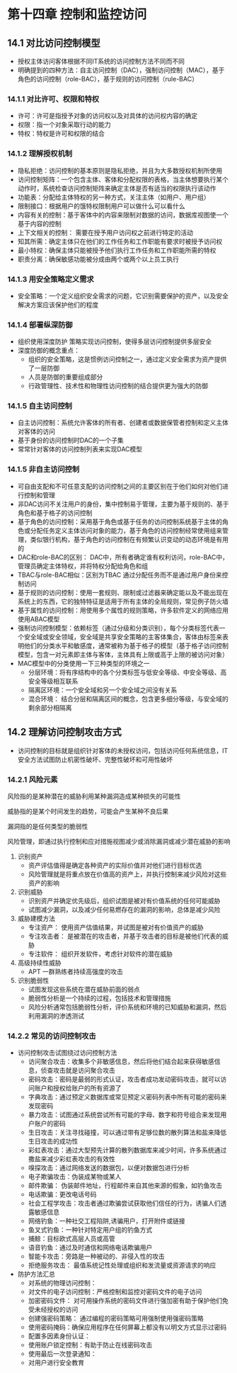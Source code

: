 # 第十四章  控制和监控访问

## 14.1 对比访问控制模型
* 授权主体访问客体根据不同IT系统的访问控制方法不同而不同
* 明确提到的四种方法：自主访问控制（DAC），强制访问控制（MAC），基于角色的访问控制（role-BAC），基于规则的访问控制（rule-BAC）

### 14.1.1 对比许可、权限和特权
* 许可：许可是指授予对象的访问权以及对具体的访问权内容的确定
* 权限：指一个对象采取行动的能力
* 特权：特权是许可和权限的结合

### 14.1.2 理解授权机制
* 隐私拒绝：访问控制的基本原则是隐私拒绝，并且为大多数授权机制所使用
* 访问控制矩阵：一个包含主体、客体和分配权限的表格，当主体想要执行某个动作时，系统检查访问控制矩阵来确定主体是否有适当的权限执行该动作
* 功能表：分配给主体特权的另一种方式，关注主体（如用户、用户组）
* 限制接口：根据用户的饿特权限制用户可以做什么可以看什么
* 内容有关的控制：基于客体中的内容来限制对数据的访问，数据库视图使一个基于内容的控制
* 上下文相关的控制： 需要在授予用户访问权之前进行特定的活动
* 知其所需：确定主体只在他们的工作任务和工作职能有要求时被授予访问权
* 最小特权：确保主体只能被授予他们执行工作任务和工作职能所需的特权
* 职责分离：确保敏感功能被分成由两个或两个以上员工执行

### 14.1.3 用安全策略定义需求
* 安全策略：一个定义组织安全需求的问题，它识别需要保护的资产，以及安全解决方案应该保护他们的程度

### 14.1.4 部署纵深防御
* 组织使用深度防护 策略实现访问控制，使得多层访问控制提供多层安全
* 深度防御的概念重点： 
    * 组织的安全策略，这是惯例访问控制之一，通过定义安全需求为资产提供了一层防御
    * 人员是防御的重要组成部分
    * 行政管理性、技术性和物理性访问控制的结合提供更为强大的防御

### 14.1.5 自主访问控制
* 自主访问控制：系统允许客体的所有者、创建者或数据保管者控制和定义主体对客体的访问
* 基于身份的访问控制时DAC的一个子集
* 常常针对客体的访问控制列表来实现DAC模型

### 14.1.5 非自主访问控制
* 可自由支配和不可任意支配的访问控制之间的主要区别在于他们如何对他们进行控制和管理
* 非DAC访问不关注用户的身份，集中控制易于管理，主要为基于规则的、基于角色和基于格子的访问控制
* 基于角色的访问控制：采用基于角色或基于任务的访问控制系统基于主体的角色或分配任务定义主体访问对象的能力，基于角色的访问控制经常使用组来管理，类似银行机构，基于角色的访问控制在有频繁认识变动的动态环境是有用的
* DAC和role-BAC的区别： DAC中，所有者确定谁有权利访问，role-BAC中，管理员确定主体特权，并将特权分配给角色和组
* TBAC与role-BAC相似：区别为TBAC 通过分配任务而不是通过用户身份来控制访问
* 基于规则的访问控制：使用一套规则、限制或过滤器来确定能以及不能出现在系统上的东西，它的独特特征是适用于所有主体的全局规则，常见例子防火墙
* 基于属性的访问控制：用使用多个属性的规则策略，许多软件定义的网络应用使用ABAC模型
* 强制访问控制模型：依赖标签（通过分级和分类识别），每个分类标签代表一个安全域或安全领域，安全域是共享安全策略的主客体集合，客体由标签来表明他们的分类水平和敏感度，通常被称为基于格子的模型（基于格子访问控制模型，包含一对元素即主体与客体，主体具有上限或高于上限的被访问对象）
* MAC模型中的分类使用一下三种类型的环境之一 
    * 分层环境：将有序结构中的各个分类标签与低安全等级、中安全等级、高安全等级相互联系
    * 隔离区环境：一个安全域和另一个安全域之间没有关系
    * 混合环境： 结合分层和隔离区间的概念，包含更多细分等级，与安全域的剩余部分相隔离

## 14.2 理解访问控制攻击方式
* 访问控制的目标就是组织针对客体的未授权访问，包括访问任何系统信息，IT安全方法试图防止机密性破坏、完整性破坏和可用性破坏

### 14.2.1 风险元素
风险指的是某种潜在的威胁利用某种漏洞造成某种损失的可能性

威胁指的是某个时间发生的趋势，可能会产生某种不良后果

漏洞指的是任何类型的脆弱性

风险管理，即通过执行控制和应对措施视图减少或消除漏洞或减少潜在威胁的影响

1. 识别资产 
	* 资产评估值得是确定各种资产的实际价值并对他们进行目标优选
	* 风险管理就是将重点放在价值高的资产上，并执行控制来减少风险对这些资产的影响
2. 识别威胁
	* 识别资产并确定优先级后，组织试图是被对有价值系统的任何可能威胁
	* 试图减少漏洞，以及减少任何易燃存在的漏洞的影响，总体是减少风险
3. 威胁建模方法
    * 专注资产： 使用资产估值结果，并试图是被对有价值资产的威胁
    * 专注攻击者： 是被潜在的攻击者，并基于攻击者的目标是被他们代表的威胁
    * 专注软件： 组织开发软件，考虑针对软件的潜在威胁
4. 高级持续性威胁
    * APT 一群熟练者持续高强度的攻击
5. 识别脆弱性
    * 试图发现这些系统在潜在威胁前面的弱点
    * 脆弱性分析是一个持续的过程，包括技术和管理措施
    * 风险分析通常包括脆弱性分析，评价系统和环境的已知威胁和漏洞，然后利用漏洞的渗透测试

### 14.2.2 常见的访问控制攻击
* 访问控制攻击试图绕过访问控制方法 
    * 访问聚合攻击：收集多个非敏感信息，然后将他们结合起来获得敏感信息，侦查攻击就是访问聚合攻击
    * 密码攻击：密码是最弱的形式认证，攻击者成功发动密码攻击，就可以访问账户和授权给账户的所有资源了 
    * 字典攻击：通过预定义数据库或常见预定义密码列表中所有可能的密码来发现密码
    * 暴力攻击：试图通过系统尝试所有可能的字母、数字和符号组合来发现用户账户的密码
    * 生日攻击：关注寻找碰撞，可以通过带有足够位数的散列算法和盐来降低生日攻击的成功性
    * 彩虹表攻击：通过大型预先计算的散列数据库来减少时间，许多系统通过撒盐来减少彩虹表攻击的有效性
    * 嗅探攻击：通过网络发送的数据包，以便对数据包进行分析
    * 电子欺骗攻击：伪装成某物或某人 
    * 邮件欺骗： 伪装邮件地址，行程邮件来自其他来源的假象，如钓鱼攻击
    * 电话欺骗：更改电话号码
    * 社会工程学攻击：攻击者通过欺骗尝试获取他们信任的行为，诱骗人们透露敏感信息
    * 网络钓鱼：一种社交工程陷阱,诱骗用户，打开附件或链接 
    * 鱼叉式钓鱼：一种针对特定用户组的钓鱼方式
    * 捕鲸：目标欧式高层人员或高管
    * 语音钓鱼：通过及时通信和网络电话欺骗用户
    * 智能卡攻击：旁路是一种被动的、非侵入性的攻击
    * 拒绝服务攻击： 最值系统记性处理或组织和发流量或资源请求的响应
* 防护方法汇总
    * 对系统的物理访问控制：
    * 对文件的电子访问控制：严格控制和监控对密码文件的电子访问
    * 加密密码文件： 对可用操作系统的密码文件进行强加密有助于保护他们免受未经授权的访问
    * 创建强密码策略： 通过编程的密码策略可用强制使用强密码策略
    * 使用密码掩码：确保应用程序在任何屏幕上都没有以明文方式显示过密码
    * 配置多因素身份认证：
    * 使用账户锁定控制：有助于防止在线密码攻击
    * 使用最后一次登录通知：
    * 对用户进行安全教育
